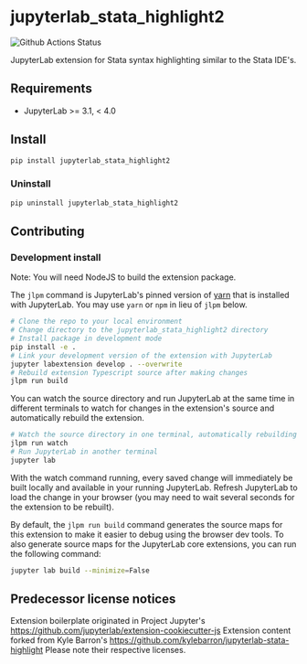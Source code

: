 # jupyterlab_stata_highlight2

![Github Actions Status](https://github.com/hugetim/jupyterlab_stata_highlight2/workflows/Build/badge.svg)

JupyterLab extension for Stata syntax highlighting similar to the Stata IDE's.

## Requirements

* JupyterLab >= 3.1, < 4.0

## Install

```bash
pip install jupyterlab_stata_highlight2
```

### Uninstall

```bash
pip uninstall jupyterlab_stata_highlight2
```

## Contributing

### Development install

Note: You will need NodeJS to build the extension package.

The `jlpm` command is JupyterLab's pinned version of
[yarn](https://yarnpkg.com/) that is installed with JupyterLab. You may use
`yarn` or `npm` in lieu of `jlpm` below.

```bash
# Clone the repo to your local environment
# Change directory to the jupyterlab_stata_highlight2 directory
# Install package in development mode
pip install -e .
# Link your development version of the extension with JupyterLab
jupyter labextension develop . --overwrite
# Rebuild extension Typescript source after making changes
jlpm run build
```

You can watch the source directory and run JupyterLab at the same time in different terminals to watch for changes in the extension's source and automatically rebuild the extension.

```bash
# Watch the source directory in one terminal, automatically rebuilding when needed
jlpm run watch
# Run JupyterLab in another terminal
jupyter lab
```

With the watch command running, every saved change will immediately be built locally and available in your running JupyterLab. Refresh JupyterLab to load the change in your browser (you may need to wait several seconds for the extension to be rebuilt).

By default, the `jlpm run build` command generates the source maps for this extension to make it easier to debug using the browser dev tools. To also generate source maps for the JupyterLab core extensions, you can run the following command:

```bash
jupyter lab build --minimize=False
```

## Predecessor license notices
Extension boilerplate originated in Project Jupyter's https://github.com/jupyterlab/extension-cookiecutter-js
Extension content forked from Kyle Barron's https://github.com/kylebarron/jupyterlab-stata-highlight
Please note their respective licenses.
